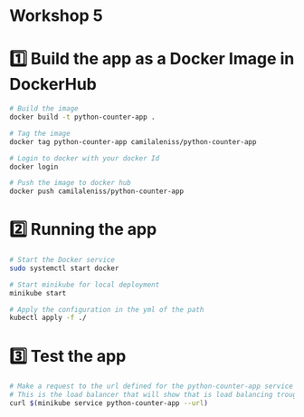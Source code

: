 # Workshop 5

# 1️⃣ Build the app as a Docker Image in DockerHub

```bash
# Build the image
docker build -t python-counter-app .

# Tag the image
docker tag python-counter-app camilaleniss/python-counter-app

# Login to docker with your docker Id
docker login

# Push the image to docker hub
docker push camilaleniss/python-counter-app
```

# 2️⃣ Running the app

```bash
# Start the Docker service
sudo systemctl start docker

# Start minikube for local deployment
minikube start

# Apply the configuration in the yml of the path 
kubectl apply -f ./
```

# 3️⃣ Test the app

```bash
# Make a request to the url defined for the python-counter-app service
# This is the load balancer that will show that is load balancing trough three pods
curl $(minikube service python-counter-app --url)
```